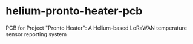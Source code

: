 # helium-pronto-heater-pcb
PCB for Project "Pronto Heater": A Helium-based LoRaWAN temperature sensor reporting system
